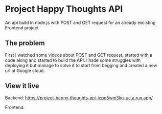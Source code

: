 # Project Happy Thoughts API

An api build in node.js with POST and GET request for an already excisting Frontend project

## The problem

First I watched some videos about POST and GET request, started with a code along and started to build the API. I hade some struggles with deploying it but manage to solve it to start from begging and created a new url at Google cloud. 

## View it live

Backend: 
https://project-happy-thoughts-api-icpo5wm3kq-uc.a.run.app/

Frontend: 



